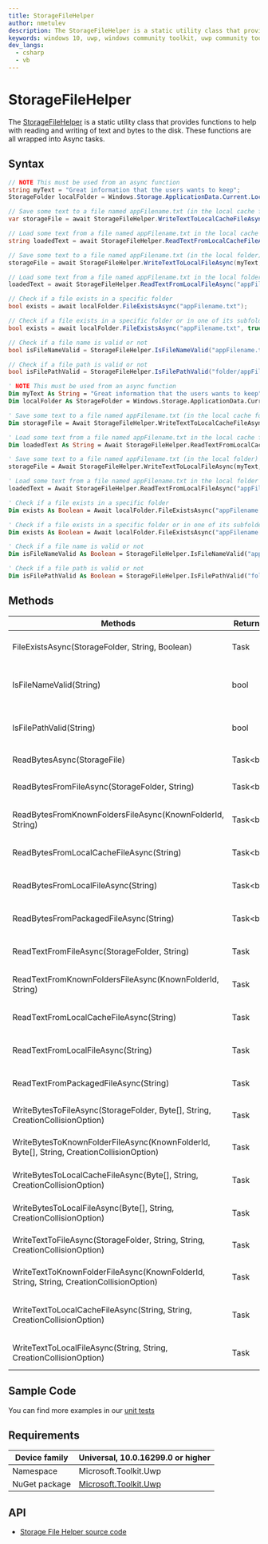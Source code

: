 ```yaml
---
title: StorageFileHelper
author: nmetulev
description: The StorageFileHelper is a static utility class that provides functions to help with reading and writing of text and bytes to the disk.  These functions are all wrapped into Async tasks.
keywords: windows 10, uwp, windows community toolkit, uwp community toolkit, uwp toolkit, StorageFileHelper
dev_langs:
  - csharp
  - vb
---
```


# StorageFileHelper

The [StorageFileHelper](https://docs.microsoft.com/dotnet/api/microsoft.toolkit.uwp.helpers.storagefilehelper) is a static utility class that provides functions to help with reading and writing of text and bytes to the disk.  These functions are all wrapped into Async tasks.

## Syntax

```csharp
// NOTE This must be used from an async function
string myText = "Great information that the users wants to keep";
StorageFolder localFolder = Windows.Storage.ApplicationData.Current.LocalFolder;

// Save some text to a file named appFilename.txt (in the local cache folder)
var storageFile = await StorageFileHelper.WriteTextToLocalCacheFileAsync(myText, "appFilename.txt");

// Load some text from a file named appFilename.txt in the local cache folder	
string loadedText = await StorageFileHelper.ReadTextFromLocalCacheFileAsync("appFilename.txt");

// Save some text to a file named appFilename.txt (in the local folder)
storageFile = await StorageFileHelper.WriteTextToLocalFileAsync(myText, "appFilename.txt");

// Load some text from a file named appFilename.txt in the local folder	
loadedText = await StorageFileHelper.ReadTextFromLocalFileAsync("appFilename.txt");

// Check if a file exists in a specific folder
bool exists = await localFolder.FileExistsAsync("appFilename.txt");

// Check if a file exists in a specific folder or in one of its subfolders
bool exists = await localFolder.FileExistsAsync("appFilename.txt", true);

// Check if a file name is valid or not
bool isFileNameValid = StorageFileHelper.IsFileNameValid("appFilename.txt");

// Check if a file path is valid or not
bool isFilePathValid = StorageFileHelper.IsFilePathValid("folder/appFilename.txt");
```
```vb
' NOTE This must be used from an async function
Dim myText As String = "Great information that the users wants to keep"
Dim localFolder As StorageFolder = Windows.Storage.ApplicationData.Current.LocalFolder

' Save some text to a file named appFilename.txt (in the local cache folder)
Dim storageFile = Await StorageFileHelper.WriteTextToLocalCacheFileAsync(myText, "appFilename.txt")

' Load some text from a file named appFilename.txt in the local cache folder	
Dim loadedText As String = Await StorageFileHelper.ReadTextFromLocalCacheFileAsync("appFilename.txt")

' Save some text to a file named appFilename.txt (in the local folder)
storageFile = Await StorageFileHelper.WriteTextToLocalFileAsync(myText, "appFilename.txt")

' Load some text from a file named appFilename.txt in the local folder	
loadedText = Await StorageFileHelper.ReadTextFromLocalFileAsync("appFilename.txt")

' Check if a file exists in a specific folder
Dim exists As Boolean = Await localFolder.FileExistsAsync("appFilename.txt")

' Check if a file exists in a specific folder or in one of its subfolders
Dim exists As Boolean = Await localFolder.FileExistsAsync("appFilename.txt", True)

' Check if a file name is valid or not
Dim isFileNameValid As Boolean = StorageFileHelper.IsFileNameValid("appFilename.txt")

' Check if a file path is valid or not
Dim isFilePathValid As Boolean = StorageFileHelper.IsFilePathValid("folder/appFilename.txt")
```

## Methods

|                                         Methods                                          |    Return Type    |                                        Description                                         |
|------------------------------------------------------------------------------------------|-------------------|--------------------------------------------------------------------------------------------|
|                     FileExistsAsync(StorageFolder, String, Boolean)                      |    Task<bool>     |            Gets a value indicating whether a file exists in the current folder             |
|                                 IsFileNameValid(String)                                  |       bool        |   Gets a value indicating whether a filename is correct or not using the Storage feature   |
|                                 IsFilePathValid(String)                                  |       bool        |  Gets a value indicating whether a file path is correct or not using the Storage feature   |
|                               ReadBytesAsync(StorageFile)                                |   Task<byte[]>    |                        Gets an array of bytes from a `StorageFile`                         |
|                      ReadBytesFromFileAsync(StorageFolder, String)                       |   Task<byte[]>    |      Gets an array of bytes from a `StorageFile` located in the given `StorageFolder`      |
|                ReadBytesFromKnownFoldersFileAsync(KnownFolderId, String)                 |   Task<byte[]>    |         Gets an array of bytes from a `StorageFile` located in a well known folder         |
|                         ReadBytesFromLocalCacheFileAsync(String)                         |   Task<byte[]>    | Gets an array of bytes from a `StorageFile` located in the application local cache folder  |
|                           ReadBytesFromLocalFileAsync(String)                            |   Task<byte[]>    |    Gets an array of bytes from a `StorageFile` located in the application local folder     |
|                          ReadBytesFromPackagedFileAsync(String)                          |   Task<byte[]>    | Gets an array of bytes from a `StorageFile` located in the application installation folder |
|                       ReadTextFromFileAsync(StorageFolder, String)                       |   Task<string>    |       Gets a string value from a `StorageFile` located in the given `StorageFolder`        |
|                 ReadTextFromKnownFoldersFileAsync(KnownFolderId, String)                 |   Task<string>    |          Gets a string value from a `StorageFile` located in a well known folder           |
|                         ReadTextFromLocalCacheFileAsync(String)                          |   Task<string>    |   Gets a string value from a `StorageFile` located in the application local cache folder   |
|                            ReadTextFromLocalFileAsync(String)                            |   Task<string>    |      Gets a string value from a `StorageFile` located in the application local folder      |
|                          ReadTextFromPackagedFileAsync(String)                           |   Task<string>    |  Gets a string value from a `StorageFile` located in the application installation folder   |
|      WriteBytesToFileAsync(StorageFolder, Byte[], String, CreationCollisionOption)       | Task<StorageFile> |          Saves an array of bytes to a `StorageFile` in the given `StorageFolder`           |
| WriteBytesToKnownFolderFileAsync(KnownFolderId, Byte[], String, CreationCollisionOption) | Task<StorageFile> |              Saves an array of bytes to a `StorageFile` to well known folder               |
|         WriteBytesToLocalCacheFileAsync(Byte[], String, CreationCollisionOption)         | Task<StorageFile> |        Saves an array of bytes to a `StorageFile` to application local cache folder        |
|           WriteBytesToLocalFileAsync(Byte[], String, CreationCollisionOption)            | Task<StorageFile> |           Saves an array of bytes to a `StorageFile` to application local folder           |
|       WriteTextToFileAsync(StorageFolder, String, String, CreationCollisionOption)       | Task<StorageFile> |            Saves a string value to a `StorageFile` in the given `StorageFolder`            |
| WriteTextToKnownFolderFileAsync(KnownFolderId, String, String, CreationCollisionOption)  | Task<StorageFile> |         Saves a string value to a Windows.Storage.StorageFile in well known folder         |
|         WriteTextToLocalCacheFileAsync(String, String, CreationCollisionOption)          | Task<StorageFile> |  Saves a string value to a Windows.Storage.StorageFile in application local cache folder   |
|            WriteTextToLocalFileAsync(String, String, CreationCollisionOption)            | Task<StorageFile> |     Saves a string value to a Windows.Storage.StorageFile in application local folder      |

## Sample Code

You can find more examples in our [unit tests](https://github.com/Microsoft/WindowsCommunityToolkit//blob/master/UnitTests/Helpers/Test_StorageFileHelper.cs)

## Requirements

| Device family | Universal, 10.0.16299.0 or higher |
| --- | --- |
| Namespace | Microsoft.Toolkit.Uwp |
| NuGet package | [Microsoft.Toolkit.Uwp](https://www.nuget.org/packages/Microsoft.Toolkit.Uwp/) |

## API

* [Storage File Helper source code](https://github.com/Microsoft/WindowsCommunityToolkit//blob/master/Microsoft.Toolkit.Uwp/Helpers/StorageFileHelper.cs)
